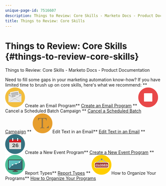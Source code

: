 ```yaml
---
unique-page-id: 7516607
description: Things to Review: Core Skills - Marketo Docs - Product Documentation
title: Things to Review: Core Skills
---
```


# Things to Review: Core Skills {#things-to-review-core-skills}

Things to Review: Core Skills - Marketo Docs - Product Documentation

Need to fill some gaps in your marketing automation know-how? If you have limited time to brush up on core skills, here's what we recommend:
** ![Create an Email Program](assets/office-28.png)Create an Email Program** [Create an Email Program](../../../welcome-to-marketo-docs/product-docs/email-marketing/email-programs/creating-an-email-program/create-an-email-program.md)       ** ![Cancel a Scheduled Batch Campaign](assets/multimedia-27.png)Cancel a Scheduled Batch Campaign ** [Cancel a Scheduled Batch Campaign](../../../welcome-to-marketo-docs/product-docs/core-marketo-concepts/smart-campaigns/using-smart-campaigns/cancel-a-scheduled-batch-campaign-run.md)       ** ![Edit Text in an Email](assets/graphic-design-tools-34.png)Edit Text in an Email** [Edit Text in an Email](https://docs.marketo.com/display/DOCS/Edit+Text+in+an+Email)       ** ![Create a New Event Program](assets/seo-57.png)Create a New Event Program** [Create a New Event Program](../../../welcome-to-marketo-docs/product-docs/demand-generation/events/understanding-events/create-a-new-event-program.md)       ** ![Report Types](assets/seo-04.png)Report Types** [Report Types](../../../welcome-to-marketo-docs/product-docs/reporting/basic-reporting/report-types.md)       ** ![How to Organize Your Programs](assets/shopping-09.png)How to Organize Your Programs** [How to Organize Your Programs](../../../welcome-to-marketo-docs/product-docs/core-marketo-concepts/programs/working-with-programs/best-practice-how-to-organize-your-programs.md)

